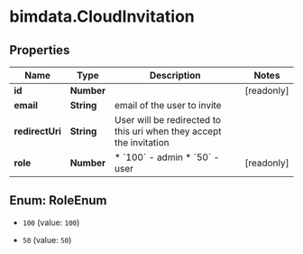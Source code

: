 # bimdata.CloudInvitation

## Properties

Name | Type | Description | Notes
------------ | ------------- | ------------- | -------------
**id** | **Number** |  | [readonly] 
**email** | **String** | email of the user to invite | 
**redirectUri** | **String** | User will be redirected to this uri when they accept the invitation | 
**role** | **Number** | * &#x60;100&#x60; - admin * &#x60;50&#x60; - user | [readonly] 



## Enum: RoleEnum


* `100` (value: `100`)

* `50` (value: `50`)




